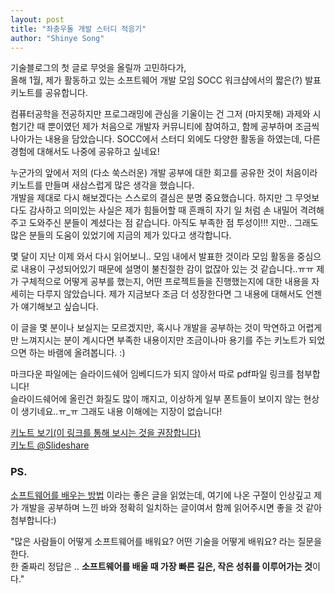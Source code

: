 ```yaml
---
layout: post
title: "좌충우돌 개발 스터디 적응기"
author: "Shinye Song"
---
```


기술블로그의 첫 글로 무엇을 올릴까 고민하다가,<br>올해 1월, 제가 활동하고 있는 소프트웨어 개발 모임 SOCC 워크샵에서의 짧은(?) 발표 키노트를 공유합니다.

컴퓨터공학을 전공하지만 프로그래밍에 관심을 기울이는 건 그저 (마지못해) 과제와 시험기간 때 뿐이였던 제가 처음으로 개발자 커뮤니티에 참여하고, 함께 공부하며 조금씩 나아가는 내용을 담았습니다. SOCC에서 스터디 외에도 다양한 활동을 하였는데, 다른 경험에 대해서도 나중에 공유하고 싶네요!

누군가의 앞에서 저의 (다소 쑥스러운) 개발 공부에 대한 회고를 공유한 것이 처음이라 키노트를 만들며 새삼스럽게 많은 생각을 했습니다. <br>개발을 제대로 다시 해보겠다는 스스로의 결심은 분명 중요했습니다. 하지만 그 무엇보다도 감사하고 의미있는 사실은 제가 힘들어할 때 흔쾌히 자기 일 처럼 손 내밀어 격려해주고 도와주신 분들이 계셨다는 점 같습니다. 아직도 부족한 점 투성이!!! 지만.. 그래도 많은 분들의 도움이 있었기에 지금의 제가 있다고 생각합니다.

몇 달이 지난 이제 와서 다시 읽어보니.. 모임 내에서 발표한 것이라 모임 활동을 중심으로 내용이 구성되어있기 때문에 설명이 불친절한 감이 없잖아 있는 것 같습니다..ㅠㅠ 제가 구체적으로 어떻게 공부를 했는지, 어떤 프로젝트들을 진행했는지에 대한 내용을 자세히는 다루지 않았습니다. 제가 지금보다 조금 더 성장한다면 그 내용에 대해서도 언젠가 얘기해보고 싶습니다.

이 글을 몇 분이나 보실지는 모르겠지만, 혹시나 개발을 공부하는 것이 막연하고 어렵게만 느껴지시는 분이 계시다면 부족한 내용이지만 조금이나마 용기를 주는 키노트가 되었으면 하는 바램에 올려봅니다. :)

마크다운 파일에는 슬라이드쉐어 임베디드가 되지 않아서 따로 pdf파일 링크를 첨부합니다!<br> 슬라이드쉐어에 올린건 화질도 많이 깨지고, 이상하게 일부 폰트들이 보이지 않는 현상이 생기네요..ㅠ_ㅠ 그래도 내용 이해에는 지장이 없습니다!

[키노트 보기(이 링크를 통해 보시는 것을 권장합니다)](../assets/SOCC_lookback.pdf) <br> [키노트 @Slideshare](https://www.slideshare.net/ShinyeSong/ss-79320167)



### PS.

[소프트웨어를 배우는 방법](http://hl1itj.tistory.com/m/133) 이라는 좋은 글을 읽었는데, 여기에 나온 구절이 인상깊고 제가 개발을 공부하며 느낀 바와 정확히 일치하는 글이여서 함께 읽어주시면 좋을 것 같아 첨부합니다:)

"많은 사람들이 어떻게 소프트웨어를 배워요? 어떤 기술을 어떻게 배워요? 라는 질문을 한다.<br>한 줄짜리 정답은 .. **소프트웨어를 배울 때 가장 빠른 길은, 작은 성취를 이루어가는 것**이다." 







